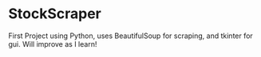 # StockScraper
First Project using Python, uses BeautifulSoup for scraping, and tkinter for gui.
Will improve as I learn!
